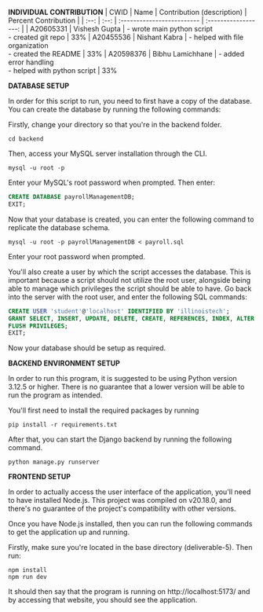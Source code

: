 **INDIVIDUAL CONTRIBUTION**
| CWID | Name | Contribution (description) | Percent Contribution |
| :--: | :--: | :------------------------- | :------------------: |
| A20605331 | Vishesh Gupta | - wrote main python script <br> - created git repo | 33%
| A20455536 | Nishant Kabra | - helped with file organization  <br> - created the README | 33%
| A20598376 | Bibhu Lamichhane | - added error handling <br> - helped with python script | 33%

**DATABASE SETUP**

In order for this script to run, you need to first have a copy of the database.
You can create the database by running the following commands:

Firstly, change your directory so that you're in the backend folder.
``` shell
cd backend
```
Then, access your MySQL server installation through the CLI.
``` shell
mysql -u root -p
```
Enter your MySQL's root password when prompted. Then enter:
``` sql
CREATE DATABASE payrollManagementDB;
EXIT;
```
Now that your database is created, you can enter the following command to replicate the database schema.
``` shell
mysql -u root -p payrollManagementDB < payroll.sql
```
Enter your root password when prompted.

You'll also create a user by which the script accesses the database.
This is important because a script should not utilize the root user, alongside being able to manage which privileges the script should be able to have.
Go back into the server with the root user, and enter the following SQL commands:
``` sql
CREATE USER 'student'@'localhost' IDENTIFIED BY 'illinoistech';
GRANT SELECT, INSERT, UPDATE, DELETE, CREATE, REFERENCES, INDEX, ALTER ON `payrollmanagementdb`.* TO `student`@`localhost`
FLUSH PRIVILEGES;
EXIT;
```
Now your database should be setup as required.

**BACKEND ENVIRONMENT SETUP**

In order to run this program, it is suggested to be using Python version 3.12.5 or higher.
There is no guarantee that a lower version will be able to run the program as intended.

You'll first need to install the required packages by running
``` shell
pip install -r requirements.txt
```

After that, you can start the Django backend by running the following command.
``` shell
python manage.py runserver
```

**FRONTEND SETUP**

In order to actually access the user interface of the application, you'll need to have installed Node.js.
This project was compiled on v20.18.0, and there's no guarantee of the project's compatibility with other versions.

Once you have Node.js installed, then you can run the following commands to get the application up and running.

Firstly, make sure you're located in the base directory (deliverable-5). Then run:
``` shell
npm install
npm run dev
```
It should then say that the program is running on http://localhost:5173/ and by accessing that website, you should see the application.